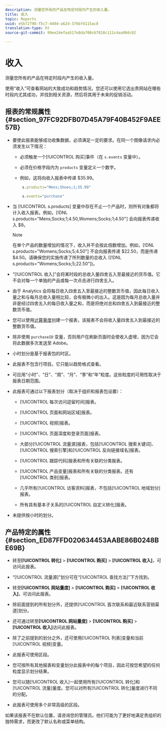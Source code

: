 ```yaml
---
description: 测量您所有的产品在特定时段内产生的收入量。
title: 收入
topic: Reports
uuid: e5b72798-f5c7-440d-a62d-376bfd115ac8
translation-type: ht
source-git-commit: 99ee24efaa517e8da700c67818c111c4aa90dc02

---
```



# 收入

测量您所有的产品在特定时段内产生的收入量。

使用“收入”可查看网站的大致成功和趋势情况。您还可以使用它选出贵网站在哪些时段内尤其成功，并找到相关资源，然后将其用于未来的促销活动。

## 报表的常规属性 {#section_97FC92DFB07D45A79F40B452F9AEE57B}

* 要使此报表能够成功收集数据，必须满足一定的要求。在同一个图像请求内必须发生以下情况：

   * 必须触发一个[!UICONTROL 购买]事件（在 `s.events` 变量中）。

   * 必须在价格字段内为 `products` 变量定义一个数字。
   * 例如，这将向收入报表中传递 $35.99。

      ```js
       s.products="Mens;Shoes;1;35.99"
      ```

      ```js
       s.events="purchase"
      ```

* 当 [!UICONTROL s.products] 变量中存在不止一个产品时，则所有对象都将计入收入报表。例如，[!DNL s.products="Mens;Socks;1;4.50,Womens;Socks;1;4.50"] 会向报表传递收入 $9。

   >[!NOTE]
   >
   >在单个产品的数量增加的情况下，收入并不会按此倍数增加。例如，[!DNL s.products="Womens;Socks;5;4.50"] 不会向报表传递 $22.50，而是传递 $4.50。请确保您的实施传递了所列数量的总收入 ([!DNL s.products="Womens;Socks;5;22.50"])。

* “[!UICONTROL 收入]”会将某时段的总收入量四舍五入至最接近的货币值。它不会对每一个单独的产品或每一次点击进行四舍五入。
* 由于 Analytics 会将每日收入四舍五入至最接近的整数货币值，因此每日收入量之和与每月总收入量相比较，会有极微小的出入。这是因为每月总收入量并非是经过四舍五入的每日收入量之和，而是将绝对总和四舍五入到最接近的整数货币值。
* 您可以使用[计算量度](https://marketing.adobe.com/resources/help/zh_CN/analytics/calcmetrics/)创建一个报表，该报表不会将收入量四舍五入到最接近的整数货币值。
* 除非使用 `purchaseID` 变量，否则用户在刷新页面时会使收入虚增，因为它会将此数据多次发送至 Adobe。
* 小时划分是基于报表包的时区。
* 此报表不包含行项目。它只能以趋势格式查看。
* 可应用“小时”、“日”、“周”、“月”、“季”和“年”粒度。这些粒度的可用性取决于报表日期范围。
* 此报表可通过以下报表划分（取决于组织和报表包设置）：

   * [!UICONTROL 每次访问逗留时间]报表。
   * [!UICONTROL 页面和网站区域]报表。
   * [!UICONTROL 视频]报表。
   * [!UICONTROL 页面深度和登录页面]报表。
   * 大部分[!UICONTROL 流量源]报表，包括[!UICONTROL 搜索关键词]、[!UICONTROL 搜索引擎]和[!UICONTROL 反向链接域名]报表。

   * [!UICONTROL 跟踪代码]报表和所有关联的分类报表。
   * [!UICONTROL 产品变量]报表和所有关联的分类报表。还有[!UICONTROL 类别]报表。

   * 几乎所有[!UICONTROL 访客资料]报表，不包括[!UICONTROL 地域划分]报表。

   * 所有具有基本子关系的[!UICONTROL 自定义转化]报表。

* 未提供按小时的划分。

## 产品特定的属性 {#section_ED87FFD020634453AABE86B0248BE69B}

* 转至&#x200B;**[!UICONTROL 转化]** > **[!UICONTROL 购买]** > **[!UICONTROL 收入]**，可访问此报表。

* “[!UICONTROL 流量源]”划分可在“[!UICONTROL 查找方法]”下方找到。

* 转至&#x200B;**[!UICONTROL 网站量度]** > **[!UICONTROL 购买]** > **[!UICONTROL 收入]**，可访问此报表。

* 除前面提到的所有划分外，还提供[!UICONTROL 首次联系和最近联系营销渠道]划分。

* 还可通过转至&#x200B;**[!UICONTROL 网站量度]** > **[!UICONTROL 购买]** > **[!UICONTROL 收入]**&#x200B;访问此报表。

* 除了之前提到的划分之外，还可使用[!UICONTROL 列表]变量和当前[!UICONTROL 视频]变量。

* 此报表可使用区段。

* 您可按所有其他报表和变量划分此报表中的每个项目，因此可按您希望的任何粒度显示划分结果。
* 您可以随[!UICONTROL 收入]一起使用所有[!UICONTROL 转化]和[!UICONTROL 流量]量度。您可以对所有[!UICONTROL 转化]量度进行不同的分配。

* 此报表可使用多个非常高级的区段。

如果该报表不在默认位置，请咨询您的管理员。他们可能为了更好地满足贵组织的独特需求，而更改了默认名称或菜单结构。
